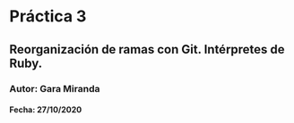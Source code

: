 # Práctica 3
## Reorganización de ramas con Git. Intérpretes de Ruby.

### Autor: Gara Miranda
#### Fecha: 27/10/2020
